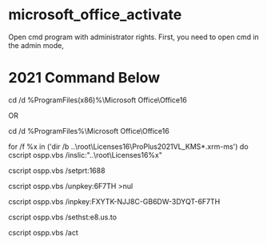 # microsoft_office_activate

Open cmd program with administrator rights.
First, you need to open cmd in the admin mode,

# 2021 Command Below

cd /d %ProgramFiles(x86)%\Microsoft Office\Office16

OR

cd /d %ProgramFiles%\Microsoft Office\Office16

for /f %x in ('dir /b ..\root\Licenses16\ProPlus2021VL_KMS*.xrm-ms') do cscript ospp.vbs /inslic:"..\root\Licenses16\%x"

cscript ospp.vbs /setprt:1688

cscript ospp.vbs /unpkey:6F7TH >nul

cscript ospp.vbs /inpkey:FXYTK-NJJ8C-GB6DW-3DYQT-6F7TH

cscript ospp.vbs /sethst:e8.us.to

cscript ospp.vbs /act





